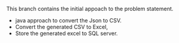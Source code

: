 This branch contains the initial appoach to the problem statement.
- java approach to convert the Json to CSV.
- Convert the generated CSV to Excel,
- Store the generated excel to SQL server.

